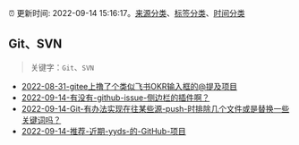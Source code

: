 :alarm_clock: 更新时间: 2022-09-14 15:16:17。[来源分类](../README.md)、[标签分类](../TAGS.md)、[时间分类](../TIMELINE.md)

## Git、SVN


> 关键字：`Git`、`SVN`



- [2022-08-31-gitee上撸了个类似飞书OKR输入框的@提及项目](https://www.zhangxinxu.com/wordpress/2022/08/gitee-feishu-okr-at-mention/) 
- [2022-09-14-有没有-github-issue-侧边栏的插件啊？](https://www.v2ex.com/t/880087) 
- [2022-09-14-Git-有办法实现在往某些源-push-时排除几个文件或是替换一些关键词吗？](https://www.v2ex.com/t/880053) 
- [2022-09-14-推荐-近期-yyds-的-GitHub-项目](https://toutiao.io/k/i1qkq4o) 